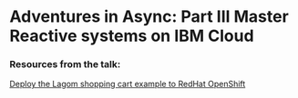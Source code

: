 # Adventures in Async: Part III Master Reactive systems on IBM Cloud


### Resources from the talk:
[Deploy the Lagom shopping cart example to RedHat OpenShift](https://developer.lightbend.com/guides/openshift-deployment/lagom/index.html)
